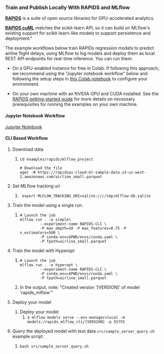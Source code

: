 ### Train and Publish Locally With RAPIDS and MLflow
**[RAPIDS](https://rapids.ai/)** is a suite of open source libraries for GPU-accelerated analytics.

**[RAPIDS cuML](https://github.com/rapidsai/cuml)** matches the scikit-learn API, so it can build on MLflow's existing support for scikit-learn-like models to support
persistence and deployment."

The example workflows below train RAPIDs regression models to predict airline flight delays, using
MLflow to log models and deploy them as local REST API endpoints for real-time inference. You can run them:

* On a GPU-enabled instance for free in Colab. If following this approach, we recommend using the "Jupyter notebook workflow" below 
and following the setup steps in [this Colab notebook](https://colab.research.google.com/drive/1rY7Ln6rEE1pOlfSHCYOVaqt8OvDO35J0#forceEdit=true&offline=true&sandboxMode=true) to configure your
environment.

* On your own machine with an NVIDIA GPU and CUDA installed. See the [RAPIDS getting-started guide](https://rapids.ai/start.html)
for more details on necessary prerequisites for running the examples on your own machine.


#### Jupyter Notebook Workflow
[Jupyter Notebook](notebooks/rapids_mlflow.ipynb)

#### CLI Based Workflow
1. Download data
    1. `cd examples/rapids/mlflow_project`
        ```shell script
        # Download the file
        wget -N https://rapidsai-cloud-ml-sample-data.s3-us-west-2.amazonaws.com/airline_small.parquet
        ```
1. Set MLflow tracking uri
    1. ```shell script
        export MLFLOW_TRACKING_URI=sqlite:////tmp/mlflow-db.sqlite
       ```
1. Train the model using a single run.
    1. ```shell script
       # Launch the job
       mlflow run . -e simple\
                --experiment-name RAPIDS-CLI \
                -P max_depth=10 -P max_features=0.75 -P n_estimators=500 \
                -P conda-env=$PWD/envs/conda.yaml \
                -P fpath=airline_small.parquet
       ```
1. Train the model with Hyperopt
    1. ```shell script
       # Launch the job
       mlflow run . -e hyperopt \
                --experiment-name RAPIDS-CLI \
                -P conda-env=$PWD/envs/conda.yaml \
                -P fpath=airline_small.parquet
       ```
    1. In the output, note: "Created version '[VERSION]' of model 'rapids_mlflow'"

1. Deploy your model
    1. Deploy your model
        1. `$ mlflow models serve --env-manager=local -m models:/rapids_mlflow_cli/[VERSION] -p 55755`

1. Query the deployed model with test data `src/sample_server_query.sh` example script.
    1. `bash src/sample_server_query.sh`
